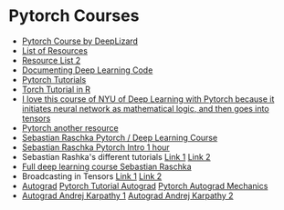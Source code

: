 # Pytorch Courses
* [Pytorch Course by DeepLizard](https://youtube.com/playlist?list=PLZbbT5o_s2xrfNyHZsM6ufI0iZENK9xgG&si=LjN66E6YZvL0bLGC)
* [List of Resources](https://forums.fast.ai/t/getting-comfortable-with-pytorch-projects/28371)
* [Resource List 2](https://www.reddit.com/r/learnmachinelearning/comments/pbt4gk/good_tutorials_for_pytorch/)
* [Documenting Deep Learning Code](https://www.linkedin.com/advice/0/how-do-you-document-your-machine-learning-code)
* [Pytorch Tutorials](https://pytorch.org/tutorials/beginner/basics/quickstart_tutorial.html)
* [Torch Tutorial in R](https://skeydan.github.io/Deep-Learning-and-Scientific-Computing-with-R-torch/tensors.html)
* [I love this course of NYU of Deep Learning with Pytorch because it initiates neural network as mathematical logic, and then goes into tensors](https://github.com/Atcold/NYU-DLSP20/tree/master)
* [Pytorch another resource](https://www.learnpytorch.io/)
* [Sebastian Raschka  Pytorch / Deep Learning Course](https://youtube.com/playlist?list=PLTKMiZHVd_2KJtIXOW0zFhFfBaJJilH51&si=iX7nAdxerqMHqpj5)
* [Sebastian Raschka Pytorch Intro 1 hour](https://www.youtube.com/watch?v=nf-r9gnum7o)
* Sebastian Rashka's different tutorials [Link 1](https://youtu.be/B5GHmm3KN2A?si=MWk9ykeVz6GUYECs) [Link 2](https://youtu.be/0yRsbh1bgtk?si=Ve760pgsKnkx8wDH)
* [Full deep learning course Sebastian Raschka](https://youtube.com/playlist?list=PLTKMiZHVd_2KJtIXOW0zFhFfBaJJilH51&si=HNcZyRQdsV_5w0QJ)
* Broadcasting in Tensors [Link 1](https://youtu.be/4Ehb_is-MFU?si=MEx0u79-voaxaHkP) [Link 2](https://youtu.be/QscEWm0QTRY?si=_sNAPnEaAgGJTDZk)
* [Autograd](https://youtu.be/j1-r1vO2a_o?si=zpDnKa3_veFNbxkH) [Pytorch Tutorial Autograd](https://pytorch.org/tutorials/beginner/introyt/autogradyt_tutorial.html) [Pytorch Autograd Mechanics](https://pytorch.org/docs/stable/notes/autograd.html)
* [Autograd Andrej Karpathy 1](https://www.youtube.com/watch?v=VMj-3S1tku0&list=PLAqhIrjkxbuWI23v9cThsA9GvCAUhRvKZ&index=1&t=9s)  [Autograd Andrej Karpathy 2](https://www.youtube.com/watch?v=q8SA3rM6ckI&list=PLAqhIrjkxbuWI23v9cThsA9GvCAUhRvKZ&index=5)
